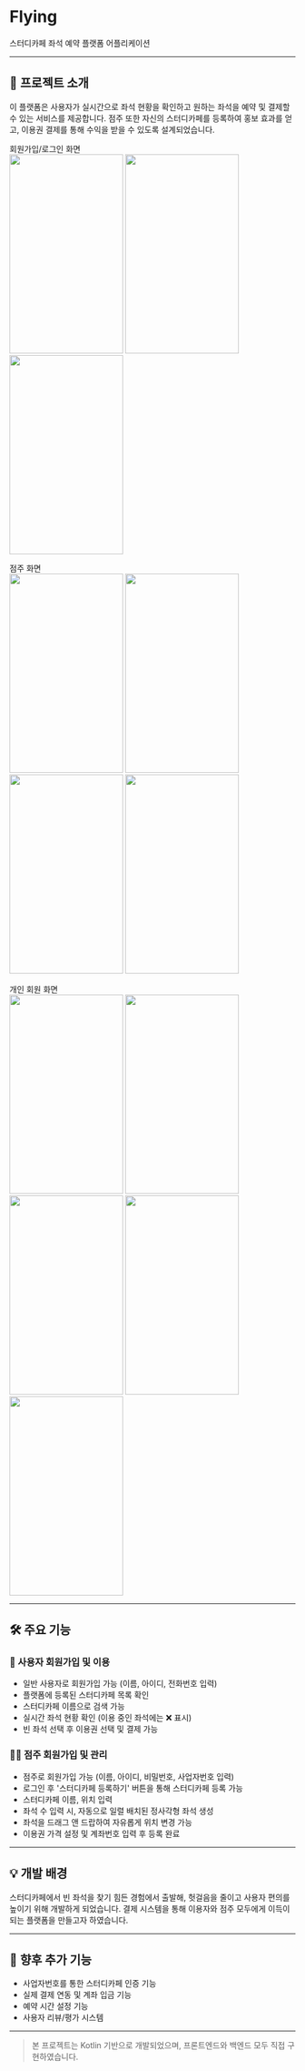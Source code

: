 # Flying

스터디카페 좌석 예약 플랫폼 어플리케이션

---

## 📱 프로젝트 소개

이 플랫폼은 사용자가 실시간으로 좌석 현황을 확인하고 원하는 좌석을 예약 및 결제할 수 있는 서비스를 제공합니다. 점주 또한 자신의 스터디카페를 등록하여 홍보 효과를 얻고, 이용권 결제를 통해 수익을 받을 수 있도록 설계되었습니다.

회원가입/로그인 화면<br>
<Image src="https://github.com/user-attachments/assets/7fff07f7-ace5-4848-9b17-3c0d9434d26f" width="200" height="350"/>
<Image src="https://github.com/user-attachments/assets/eed71ca0-339e-4dcd-a400-c7101de67e7e" width="200" height="350"/>
<Image src="https://github.com/user-attachments/assets/7796dd07-9862-4f34-a292-3cdb942756bf" width="200" height="350"/>

점주 화면<br>
<Image src="https://github.com/user-attachments/assets/816f741d-8a5b-4e12-895a-4b3b1b4a1af1" width="200" height="350"/>
<Image src="https://github.com/user-attachments/assets/7bbaabe3-cace-43a2-aa5a-eb84d69bdb55" width="200" height="350"/>
<Image src="https://github.com/user-attachments/assets/284e9364-7066-499a-aa2a-a1248eeb28d7" width="200" height="350"/>
<Image src="https://github.com/user-attachments/assets/c69ca2e9-5930-420d-a0e0-2b7798cdcf78" width="200" height="350"/>


개인 회원 화면<br>
<Image src="https://github.com/user-attachments/assets/cc959242-af64-414c-b6f1-688dc3bcbd37" width="200" height="350"/>
<Image src="https://github.com/user-attachments/assets/f1d257a8-e5e3-4c24-9cfe-637fb27d00e0" width="200" height="350"/>
<Image src="https://github.com/user-attachments/assets/a48ce6a3-4b9e-4c87-b5fa-33929f836b89" width="200" height="350"/>
<Image src="https://github.com/user-attachments/assets/abfcb1fb-bfb8-4825-b977-ae357df6e4af" width="200" height="350"/>
<Image src="https://github.com/user-attachments/assets/b7293b98-411d-4763-b906-80d26d448bfe" width="200" height="350"/>

---

## 🛠️ 주요 기능

### 👤 사용자 회원가입 및 이용
- 일반 사용자로 회원가입 가능 (이름, 아이디, 전화번호 입력)
- 플랫폼에 등록된 스터디카페 목록 확인
- 스터디카페 이름으로 검색 가능
- 실시간 좌석 현황 확인 (이용 중인 좌석에는 ❌ 표시)
- 빈 좌석 선택 후 이용권 선택 및 결제 가능

### 🧑‍💼 점주 회원가입 및 관리
- 점주로 회원가입 가능 (이름, 아이디, 비밀번호, 사업자번호 입력)
- 로그인 후 '스터디카페 등록하기' 버튼을 통해 스터디카페 등록 가능
- 스터디카페 이름, 위치 입력
- 좌석 수 입력 시, 자동으로 일렬 배치된 정사각형 좌석 생성
- 좌석을 드래그 앤 드랍하여 자유롭게 위치 변경 가능
- 이용권 가격 설정 및 계좌번호 입력 후 등록 완료

---

## 💡 개발 배경

스터디카페에서 빈 좌석을 찾기 힘든 경험에서 출발해, 헛걸음을 줄이고 사용자 편의를 높이기 위해 개발하게 되었습니다. 결제 시스템을 통해 이용자와 점주 모두에게 이득이 되는 플랫폼을 만들고자 하였습니다.

---

## 🧩 향후 추가 기능
- 사업자번호를 통한 스터디카페 인증 기능
- 실제 결제 연동 및 계좌 입금 기능
- 예약 시간 설정 기능
- 사용자 리뷰/평가 시스템

---

> 본 프로젝트는 Kotlin 기반으로 개발되었으며, 프론트엔드와 백엔드 모두 직접 구현하였습니다.
